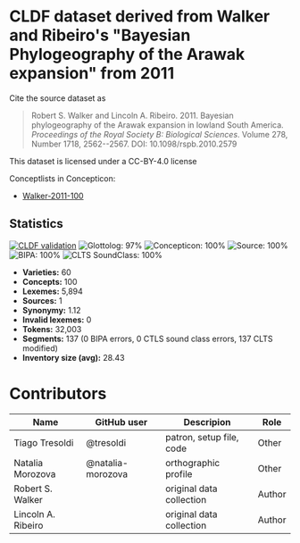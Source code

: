 # CLDF dataset derived from Walker and Ribeiro's "Bayesian Phylogeography of the Arawak expansion" from 2011

Cite the source dataset as

> Robert S. Walker and Lincoln A. Ribeiro. 2011. Bayesian phylogeography of the Arawak expansion in lowland South America. *Proceedings of the Royal Society B: Biological Sciences*. Volume 278, Number 1718, 2562--2567. DOI: 10.1098/rspb.2010.2579

This dataset is licensed under a CC-BY-4.0 license


Conceptlists in Concepticon:
- [Walker-2011-100](https://concepticon.clld.org/contributions/Walker-2011-100)
## Statistics


[![CLDF validation](https://github.com/lexibank/walkerarawakan/workflows/CLDF-validation/badge.svg)](https://github.com/lexibank/walkerarawakan/actions?query=workflow%3ACLDF-validation)
![Glottolog: 97%](https://img.shields.io/badge/Glottolog-97%25-green.svg "Glottolog: 97%")
![Concepticon: 100%](https://img.shields.io/badge/Concepticon-100%25-brightgreen.svg "Concepticon: 100%")
![Source: 100%](https://img.shields.io/badge/Source-100%25-brightgreen.svg "Source: 100%")
![BIPA: 100%](https://img.shields.io/badge/BIPA-100%25-brightgreen.svg "BIPA: 100%")
![CLTS SoundClass: 100%](https://img.shields.io/badge/CLTS%20SoundClass-100%25-brightgreen.svg "CLTS SoundClass: 100%")

- **Varieties:** 60
- **Concepts:** 100
- **Lexemes:** 5,894
- **Sources:** 1
- **Synonymy:** 1.12
- **Invalid lexemes:** 0
- **Tokens:** 32,003
- **Segments:** 137 (0 BIPA errors, 0 CTLS sound class errors, 137 CLTS modified)
- **Inventory size (avg):** 28.43

# Contributors

Name | GitHub user | Descripion | Role
-----|-------------|------ | -----
Tiago Tresoldi | @tresoldi | patron, setup file, code | Other 
Natalia Morozova | @natalia-morozova | orthographic profile | Other
Robert S. Walker | | original data collection | Author
Lincoln A. Ribeiro |  | original data collection | Author




